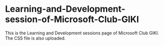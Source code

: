 # Learning-and-Development-session-of-Microsoft-Club-GIKI

This is the Learning and Development sessions page of Microsoft Club GIKI. The CSS file is also uploaded.
